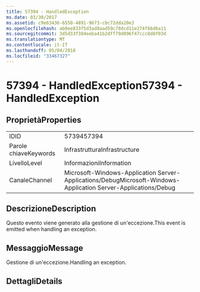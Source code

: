 ```yaml
---
title: 57394 - HandledException
ms.date: 03/30/2017
ms.assetid: c9e63436-6550-4891-9673-cbc72dda20e3
ms.openlocfilehash: ab0ee833f5d3ad8aad59c78dcd11e274f66d6a11
ms.sourcegitcommit: 3d5d33f384eeba41b2dff79d096f47ccc8d8f03d
ms.translationtype: MT
ms.contentlocale: it-IT
ms.lasthandoff: 05/04/2018
ms.locfileid: "33467327"
---
```

# <a name="57394---handledexception"></a><span data-ttu-id="c1019-102">57394 - HandledException</span><span class="sxs-lookup"><span data-stu-id="c1019-102">57394 - HandledException</span></span>
## <a name="properties"></a><span data-ttu-id="c1019-103">Proprietà</span><span class="sxs-lookup"><span data-stu-id="c1019-103">Properties</span></span>  
  
|||  
|-|-|  
|<span data-ttu-id="c1019-104">ID</span><span class="sxs-lookup"><span data-stu-id="c1019-104">ID</span></span>|<span data-ttu-id="c1019-105">57394</span><span class="sxs-lookup"><span data-stu-id="c1019-105">57394</span></span>|  
|<span data-ttu-id="c1019-106">Parole chiave</span><span class="sxs-lookup"><span data-stu-id="c1019-106">Keywords</span></span>|<span data-ttu-id="c1019-107">Infrastruttura</span><span class="sxs-lookup"><span data-stu-id="c1019-107">Infrastructure</span></span>|  
|<span data-ttu-id="c1019-108">Livello</span><span class="sxs-lookup"><span data-stu-id="c1019-108">Level</span></span>|<span data-ttu-id="c1019-109">Informazioni</span><span class="sxs-lookup"><span data-stu-id="c1019-109">Information</span></span>|  
|<span data-ttu-id="c1019-110">Canale</span><span class="sxs-lookup"><span data-stu-id="c1019-110">Channel</span></span>|<span data-ttu-id="c1019-111">Microsoft-Windows-Application Server-Applications/Debug</span><span class="sxs-lookup"><span data-stu-id="c1019-111">Microsoft-Windows-Application Server-Applications/Debug</span></span>|  
  
## <a name="description"></a><span data-ttu-id="c1019-112">Descrizione</span><span class="sxs-lookup"><span data-stu-id="c1019-112">Description</span></span>  
 <span data-ttu-id="c1019-113">Questo evento viene generato alla gestione di un'eccezione.</span><span class="sxs-lookup"><span data-stu-id="c1019-113">This event is emitted when handling an exception.</span></span>  
  
## <a name="message"></a><span data-ttu-id="c1019-114">Messaggio</span><span class="sxs-lookup"><span data-stu-id="c1019-114">Message</span></span>  
 <span data-ttu-id="c1019-115">Gestione di un'eccezione.</span><span class="sxs-lookup"><span data-stu-id="c1019-115">Handling an exception.</span></span>  
  
## <a name="details"></a><span data-ttu-id="c1019-116">Dettagli</span><span class="sxs-lookup"><span data-stu-id="c1019-116">Details</span></span>
